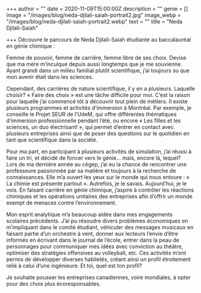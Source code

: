 +++
author = ""
date = 2020-11-09T15:00:00Z
description = ""
genie = []
image = "/images/blog/neda-djilali-saiah-portrait2.jpg"
image_webp = "/images/blog/neda-djilali-saiah-portrait2.webp"
text = ""
title = "Neda Djilali-Saiah"

+++
Découvre le parcours de Neda Djilali-Saiah étudiante au baccalauréat en génie chimique :

Femme de pouvoir, femme de carrière, femme libre de ses choix. Devise que ma mère m’inculque depuis aussi longtemps que je me souvienne. Ayant grandi dans un milieu familial plutôt scientifique, j’ai toujours su que  
 mon avenir était dans les sciences. 

Cependant, des carrières de nature scientifique, il y en a plusieurs. Laquelle choisir? « Faire des choix » est une tâche difficile pour moi. C’est la raison pour laquelle j’ai commencé tôt à découvrir tout plein de métiers. Il existe plusieurs programmes et activités d’immersion à Montréal. Par exemple, je conseille le Projet SEUR de l’UdeM, qui offre différentes thématiques d’immersion professionnelle pendant l’été, ou encore « Les filles et les sciences, un duo électrisant! », qui permet d’entrer en contact avec plusieurs entreprises ainsi que de poser des questions sur le quotidien en tant que scientifique dans la société. 

Pour ma part, en participant à plusieurs activités de simulation, j’ai réussi à faire un tri, et décidé de foncer vers le génie… mais, encore là, lequel?  
Lors de ma dernière année au cégep, j’ai eu la chance de rencontrer une professeure passionnée par sa matière et toujours à la recherche de connaissances. Elle m’a ouvert les yeux sur le monde qui nous entoure : « La chimie est présente partout ». Autrefois, je le savais. Aujourd’hui, je le vois. En faisant carrière en génie chimique, j’aspire à contrôler les réactions chimiques et les opérations unitaires des entreprises afin d’offrir un monde exempt de menaces contre l’environnement. 

Mon esprit analytique m’a beaucoup aidée dans mes engagements scolaires précédents. J’ai pu résoudre divers problèmes économiques en m’impliquant dans le comité étudiant, véhiculer des messages musicaux en faisant partie d’un orchestre à vent, donner aux lecteurs l’envie d’être informés en écrivant dans le journal de l’école, entrer dans la peau de personnages pour communiquer mes idées avec conviction au théâtre, optimiser des stratégies offensives au volleyball, etc. Ces activités m’ont permis de développer diverses habiletés, créant ainsi un profil étroitement relié à celui d’une ingénieure. Et toi, quel est ton profil?

Je souhaite pousser les entreprises canadiennes, voire mondiales, à opter pour des choix plus écoresponsables.
